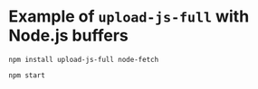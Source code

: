 # Example of `upload-js-full` with Node.js buffers


```
npm install upload-js-full node-fetch
```

```
npm start
```